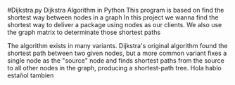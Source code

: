 #Dijkstra.py
Dijkstra Algorithm in Python 
This program is based on find the shortest way between nodes in a graph
In this project we wanna find the shortest way to deliver a package using nodes as our clients.
We also use the graph matrix to determinate those shortest paths

The algorithm exists in many variants. Dijkstra's original algorithm found the shortest path 
between two given nodes, but a more common variant fixes a single node as the "source" node
and finds shortest paths from the source to all other nodes in the graph, producing a shortest-path tree.
Hola hablo estañol tambien 